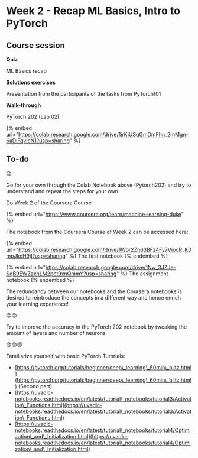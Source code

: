 # Week 2 - Recap ML Basics, Intro to PyTorch

## Course session

**Quiz**

ML Basics recap



**Solutions exercises**

Presentation from the participants of the tasks from PyTorch101



**Walk-through**

PyTorch 202 (Lab 02)

{% embed url="https://colab.research.google.com/drive/1jrKiUSqGmDmFhn_2mMgn-6aDlFqvlcN1?usp=sharing" %}



## **To-do**

😊

Go for your own through the Colab Notebook above (Pytorch202) and try to understand and repeat the steps for your own.

Do Week 2 of the Coursera Course

{% embed url="https://www.coursera.org/learn/machine-learning-duke" %}

The notebook from the Coursera Course of Week 2 can be accessed here:

{% embed url="https://colab.research.google.com/drive/1Wpr2Zn63BFz4Fy7ViooR_K0mpJkcH9jI?usp=sharing" %}
The first notebook
{% endembed %}

{% embed url="https://colab.research.google.com/drive/1Nw_3JZJe-SqB9EWZzxnLM2pet9xnQmmY?usp=sharing" %}
The assignment notebook
{% endembed %}

The redundancy between our notebooks and the Coursera notebooks is desired to reintroduce the concepts in a different way and hence enrich your learning experience!

😊😊

Try to improve the accuracy in the PyTorch 202 notebook by tweaking the amount of layers and number of neurons

😊😊😊

Familiarize yourself with basic PyTorch Tutorials:

* [https://pytorch.org/tutorials/beginner/deep\_learning\_60min\_blitz.html](https://pytorch.org/tutorials/beginner/deep\_learning\_60min\_blitz.html) (Second part)
* [https://uvadlc-notebooks.readthedocs.io/en/latest/tutorial\_notebooks/tutorial3/Activation\_Functions.html](https://uvadlc-notebooks.readthedocs.io/en/latest/tutorial\_notebooks/tutorial3/Activation\_Functions.html)
* [https://uvadlc-notebooks.readthedocs.io/en/latest/tutorial\_notebooks/tutorial4/Optimization\_and\_Initialization.html](https://uvadlc-notebooks.readthedocs.io/en/latest/tutorial\_notebooks/tutorial4/Optimization\_and\_Initialization.html)
